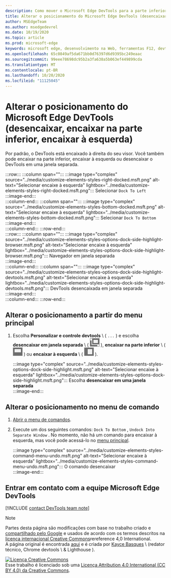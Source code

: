 ```yaml
---
description: Como mover o Microsoft Edge DevTools para a parte inferior ou esquerda do seu visor ou para uma janela separada.
title: Alterar o posicionamento do Microsoft Edge DevTools (desencaixar, encaixar na parte inferior, encaixar à esquerda)
author: MSEdgeTeam
ms.author: msedgedevrel
ms.date: 10/19/2020
ms.topic: article
ms.prod: microsoft-edge
keywords: microsoft edge, desenvolvimento na Web, ferramentas F12, devtools
ms.openlocfilehash: 65c0849af5da671bb0d76397d6d9395bc249eaac
ms.sourcegitcommit: 99eee78698dc95b2a3fa638a5b063ef449899cda
ms.translationtype: MT
ms.contentlocale: pt-BR
ms.lasthandoff: 10/20/2020
ms.locfileid: "11125045"
---
```

<!-- Copyright Kayce Basques 

   Licensed under the Apache License, Version 2.0 (the "License");
   you may not use this file except in compliance with the License.
   You may obtain a copy of the License at

       https://www.apache.org/licenses/LICENSE-2.0

   Unless required by applicable law or agreed to in writing, software
   distributed under the License is distributed on an "AS IS" BASIS,
   WITHOUT WARRANTIES OR CONDITIONS OF ANY KIND, either express or implied.
   See the License for the specific language governing permissions and
   limitations under the License.  -->

# Alterar o posicionamento do Microsoft Edge DevTools (desencaixar, encaixar na parte inferior, encaixar à esquerda)  

Por padrão, o DevTools está encaixado à direita do seu visor.  Você também pode encaixar na parte inferior, encaixar à esquerda ou desencaixar o DevTools em uma janela separada.  

:::row:::
   :::column span="":::
      :::image type="complex" source="../media/customize-elements-styles-right-docked.msft.png" alt-text="Selecionar encaixe à esquerda" lightbox="../media/customize-elements-styles-right-docked.msft.png":::
         Selecionar `Dock To Left`  
      :::image-end:::  
   :::column-end:::
   :::column span="":::
      :::image type="complex" source="../media/customize-elements-styles-bottom-docked.msft.png" alt-text="Selecionar encaixe à esquerda" lightbox="../media/customize-elements-styles-bottom-docked.msft.png":::
         Selecionar `Dock To Bottom`  
      :::image-end:::  
   :::column-end:::
:::row-end:::  
:::row:::
   :::column span="":::
      :::image type="complex" source="../media/customize-elements-styles-options-dock-side-highlight-browser.msft.png" alt-text="Selecionar encaixe à esquerda" lightbox="../media/customize-elements-styles-options-dock-side-highlight-browser.msft.png":::
         Navegador em janela separada  
      :::image-end:::  
   :::column-end:::
   :::column span="":::
      :::image type="complex" source="../media/customize-elements-styles-options-dock-side-highlight-devtools.msft.png" alt-text="Selecionar encaixe à esquerda" lightbox="../media/customize-elements-styles-options-dock-side-highlight-devtools.msft.png":::
         DevTools desencaixada em janela separada  
      :::image-end:::  
   :::column-end:::
:::row-end:::  

## Alterar o posicionamento a partir do menu principal  

1.  Escolha **Personalizar e controle devtools** \ ( `...` \) e escolha **desencaixar em janela separada** \ ( ![ desencaixar ][ImageUndockIcon] \), **encaixar na parte inferior** \ ( ![ encaixar a parte inferior ][ImageBottomIcon] \) ou **encaixar à esquerda** \ ( ![ encaixar à esquerda ][ImageLeftIcon] \).  
    
    :::image type="complex" source="../media/customize-elements-styles-options-dock-side-highlight.msft.png" alt-text="Selecionar encaixe à esquerda" lightbox="../media/customize-elements-styles-options-dock-side-highlight.msft.png":::
       Escolha **desencaixar em uma janela separada**  
    :::image-end:::  
    
## Alterar o posicionamento no menu de comando  

1.  [Abrir o menu de comandos][DevtoolsCommandMenu].  
1.  Execute um dos seguintes comandos: `Dock To Bottom` , `Undock Into Separate Window` .  No momento, não há um comando para encaixar à esquerda, mas você pode acessá-lo no [menu principal](#change-placement-from-the-main-menu).  
    
    :::image type="complex" source="../media/customize-elements-styles-command-menu-undo.msft.png" alt-text="Selecionar encaixe à esquerda" lightbox="../media/customize-elements-styles-command-menu-undo.msft.png":::
       O comando desencaixar  
    :::image-end:::  
    
## Entrar em contato com a equipe Microsoft Edge DevTools  

[!INCLUDE [contact DevTools team note](../includes/contact-devtools-team-note.md)]  

<!-- image links -->  

[ImageUndockIcon]: ../media/undock-icon.msft.png  
[ImageBottomIcon]: ../media/bottom-icon.msft.png  
[ImageLeftIcon]: ../media/left-icon.msft.png  

<!-- links -->  

[DevtoolsCommandMenu]: ../command-menu/index.md "Executar comandos com o menu de comando do Microsoft Edge DevTools | Documentos da Microsoft"  

> [!NOTE]
> Partes desta página são modificações com base no trabalho criado e [compartilhado pelo Google][GoogleSitePolicies] e usados de acordo com os termos descritos na [licença internacional Creative Commons][CCA4IL]rereference 4,0 International.  
> A página original é encontrada [aqui](https://developers.google.com/web/tools/chrome-devtools/customize/placement) e é criada por [Kayce Basques][KayceBasques] \ (redator técnico, Chrome devtools \ & Lighthouse \).  

[![Licença Creative Commons][CCby4Image]][CCA4IL]  
Esse trabalho é licenciado sob uma [Licença Attribution 4.0 International (CC BY 4.0) da Creative Commons][CCA4IL].  

[CCA4IL]: https://creativecommons.org/licenses/by/4.0  
[CCby4Image]: https://i.creativecommons.org/l/by/4.0/88x31.png  
[GoogleSitePolicies]: https://developers.google.com/terms/site-policies  
[KayceBasques]: https://developers.google.com/web/resources/contributors/kaycebasques  
